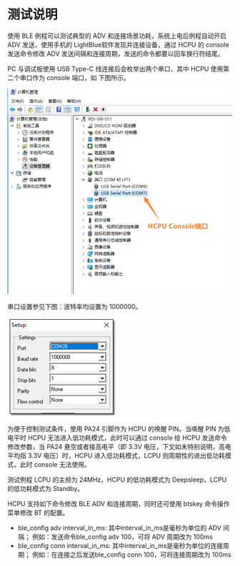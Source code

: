 # 测试说明
使用 BLE 例程可以测试典型的 ADV 和连接场景功耗，系统上电后例程自动开启 ADV 发送，使用手机的 LightBlue软件发现并连接设备，通过 HCPU 的 console 发送命令修改 ADV 发送间隔和连接周期，发送的命令都要以回车换行符结尾。

PC 与调试板使用 USB Type-C 线连接后会枚举出两个串口，其中 HCPU 使用第二个串口作为 console 端口，如
下图所示。

![](assert/image1.png)

串口设置参见下图：波特率均设置为 1000000。

![](assert/image2.png)

为便于控制测试条件，使用 PA24 引脚作为 HCPU 的唤醒 PIN。当唤醒 PIN 为低电平时 HCPU 无法进入低功耗模式，此时可以通过 console 给 HCPU 发送命令修改参数，当 PA24 悬空或者接高电平（即 3.3V 电压，下文如未特别说明，高电平均指 3.3V 电压）时，HCPU 进入低功耗模式，LCPU 则周期性的进出低功耗模式，此时 console 无法使用。

测试例程 LCPU 的主频为 24MHz，HCPU 的低功耗模式为 Deepsleep，LCPU 的低功耗模式为 Standby。

HCPU 支持如下命令修改 BLE ADV 和连接周期，同时还可使用 btskey 命令操作菜单修改 BT 的配置。
* ble_config adv interval_in_ms: 其中interval_in_ms是毫秒为单位的 ADV 间隔；
例如：发送命令ble_config adv 100，可将 ADV 周期改为 100ms
* ble_config conn interval_in_ms: 其中interval_in_ms是毫秒为单位的连接周期；
例如：在连接之后发送ble_config conn 100，可将连接周期改为 100ms
